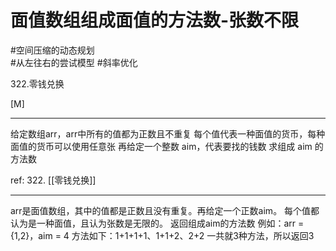 # 面值数组组成面值的方法数-张数不限

#空间压缩的动态规划  
#从左往右的尝试模型 
#斜率优化 

322.零钱兑换 

[M]

---

给定数组arr，arr中所有的值都为正数且不重复
每个值代表一种面值的货币，每种面值的货币可以使用任意张
再给定一个整数 aim，代表要找的钱数
求组成 aim 的方法数

ref: 322. [[零钱兑换]]

---

arr是面值数组，其中的值都是正数且没有重复。再给定一个正数aim。
每个值都认为是一种面值，且认为张数是无限的。
返回组成aim的方法数
例如：arr = {1,2}，aim = 4
方法如下：1+1+1+1、1+1+2、2+2
一共就3种方法，所以返回3
